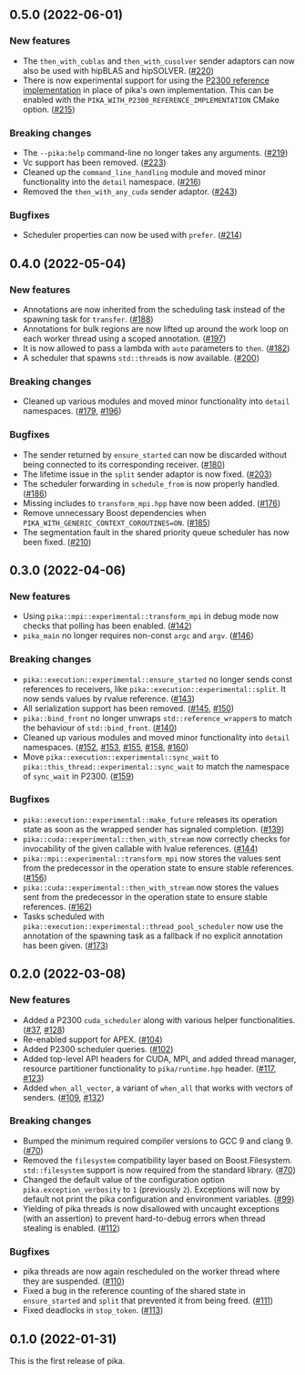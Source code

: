 <!--- Copyright (c) 2022 ETH Zurich -->
<!----->
<!--- SPDX-License-Identifier: BSL-1.0 -->
<!--- Distributed under the Boost Software License, Version 1.0. (See accompanying -->
<!--- file LICENSE_1_0.txt or copy at http://www.boost.org/LICENSE_1_0.txt) -->

## 0.5.0 (2022-06-01)

### New features

- The `then_with_cublas` and `then_with_cusolver` sender adaptors can now also be used with hipBLAS and hipSOLVER. ([#220](https://github.com/pika-org/pika/pull/220))
- There is now experimental support for using the [P2300 reference implementation](https://github.com/brycelelbach/wg21_p2300_std_execution) in place of pika's own implementation. This can be enabled with the `PIKA_WITH_P2300_REFERENCE_IMPLEMENTATION` CMake option. ([#215](https://github.com/pika-org/pika/pull/215))

### Breaking changes

- The `--pika:help` command-line no longer takes any arguments. ([#219](https://github.com/pika-org/pika/pull/219))
- Vc support has been removed. ([#223](https://github.com/pika-org/pika/pull/223))
- Cleaned up the `command_line_handling` module and moved minor functionality into the `detail` namespace. ([#216](https://github.com/pika-org/pika/pull/216))
- Removed the `then_with_any_cuda` sender adaptor. ([#243](https://github.com/pika-org/pika/pull/243))

### Bugfixes

- Scheduler properties can now be used with `prefer`. ([#214](https://github.com/pika-org/pika/pull/214))

## 0.4.0 (2022-05-04)

### New features

- Annotations are now inherited from the scheduling task instead of the spawning task for `transfer`. ([#188](https://github.com/pika-org/pika/pull/188))
- Annotations for bulk regions are now lifted up around the work loop on each worker thread using a scoped annotation. ([#197](https://github.com/pika-org/pika/pull/197))
- It is now allowed to pass a lambda with `auto` parameters to `then`. ([#182](https://github.com/pika-org/pika/pull/182))
- A scheduler that spawns `std::thread`s is now available. ([#200](https://github.com/pika-org/pika/pull/200))

### Breaking changes

- Cleaned up various modules and moved minor functionality into `detail` namespaces. ([#179](https://github.com/pika-org/pika/pull/179), [#196](https://github.com/pika-org/pika/pull/196))

### Bugfixes

- The sender returned by `ensure_started` can now be discarded without being connected to its corresponding receiver. ([#180](https://github.com/pika-org/pika/pull/180))
- The lifetime issue in the `split` sender adaptor is now fixed. ([#203](https://github.com/pika-org/pika/pull/203))
- The scheduler forwarding in `schedule_from` is now properly handled. ([#186](https://github.com/pika-org/pika/pull/186))
- Missing includes to `transform_mpi.hpp` have now been added. ([#176](https://github.com/pika-org/pika/pull/176))
- Remove unnecessary Boost dependencies when `PIKA_WITH_GENERIC_CONTEXT_COROUTINES=ON`. ([#185](https://github.com/pika-org/pika/pull/185))
- The segmentation fault in the shared priority queue scheduler has now been fixed. ([#210](https://github.com/pika-org/pika/pull/210))

## 0.3.0 (2022-04-06)

### New features

- Using `pika::mpi::experimental::transform_mpi` in debug mode now checks that polling has been enabled. ([#142](https://github.com/pika-org/pika/pull/142))
- `pika_main` no longer requires non-const `argc` and `argv`. ([#146](https://github.com/pika-org/pika/pull/146))

### Breaking changes

- `pika::execution::experimental::ensure_started` no longer sends const references to receivers, like `pika::execution::experimental::split`. It now sends values by rvalue reference. ([#143](https://github.com/pika-org/pika/pull/143))
- All serialization support has been removed. ([#145](https://github.com/pika-org/pika/pull/145), [#150](https://github.com/pika-org/pika/pull/150))
- `pika::bind_front` no longer unwraps `std::reference_wrapper`s to match the behaviour of `std::bind_front`. ([#140](https://github.com/pika-org/pika/pull/140))
- Cleaned up various modules and moved minor functionality into `detail` namespaces. ([#152](https://github.com/pika-org/pika/pull/152), [#153](https://github.com/pika-org/pika/pull/153), [#155](https://github.com/pika-org/pika/pull/155), [#158](https://github.com/pika-org/pika/pull/158), [#160](https://github.com/pika-org/pika/pull/160))
- Move `pika::execution::experimental::sync_wait` to `pika::this_thread::experimental::sync_wait` to match the namespace of `sync_wait` in P2300. ([#159](https://github.com/pika-org/pika/pull/159))

### Bugfixes

- `pika::execution::experimental::make_future` releases its operation state as soon as the wrapped sender has signaled completion. ([#139](https://github.com/pika-org/pika/pull/139))
- `pika::cuda::experimental::then_with_stream` now correctly checks for invocability of the given callable with lvalue references. ([#144](https://github.com/pika-org/pika/pull/144))
- `pika::mpi::experimental::transform_mpi` now stores the values sent from the predecessor in the operation state to ensure stable references. ([#156](https://github.com/pika-org/pika/pull/156))
- `pika::cuda::experimental::then_with_stream` now stores the values sent from the predecessor in the operation state to ensure stable references. ([#162](https://github.com/pika-org/pika/pull/162))
- Tasks scheduled with `pika::execution::experimental::thread_pool_scheduler` now use the annotation of the spawning task as a fallback if no explicit annotation has been given. ([#173](https://github.com/pika-org/pika/pull/173))

## 0.2.0 (2022-03-08)

### New features

- Added a P2300 `cuda_scheduler` along with various helper functionalities. ([#37](https://github.com/pika-org/pika/pull/37), [#128](https://github.com/pika-org/pika/pull/128))
- Re-enabled support for APEX. ([#104](https://github.com/pika-org/pika/pull/104))
- Added P2300 scheduler queries. ([#102](https://github.com/pika-org/pika/pull/102))
- Added top-level API headers for CUDA, MPI, and added thread manager, resource partitioner functionality to `pika/runtime.hpp` header. ([#117](https://github.com/pika-org/pika/pull/117), [#123](https://github.com/pika-org/pika/pull/123))
- Added `when_all_vector`, a variant of `when_all` that works with vectors of senders. ([#109](https://github.com/pika-org/pika/pull/109), [#132](https://github.com/pika-org/pika/pull/132))

### Breaking changes

- Bumped the minimum required compiler versions to GCC 9 and clang 9. ([#70](https://github.com/pika-org/pika/pull/70))
- Removed the `filesystem` compatibility layer based on Boost.Filesystem. `std::filesystem` support is now required from the standard library. ([#70](https://github.com/pika-org/pika/pull/70))
- Changed the default value of the configuration option `pika.exception_verbosity` to `1` (previously `2`). Exceptions will now by default not print the pika configuration and environment variables. ([#99](https://github.com/pika-org/pika/pull/99))
- Yielding of pika threads is now disallowed with uncaught exceptions (with an assertion) to prevent hard-to-debug errors when thread stealing is enabled. ([#112](https://github.com/pika-org/pika/pull/112))

### Bugfixes

- pika threads are now again rescheduled on the worker thread where they are suspended. ([#110](https://github.com/pika-org/pika/pull/110))
- Fixed a bug in the reference counting of the shared state in `ensure_started` and `split` that prevented it from being freed. ([#111](https://github.com/pika-org/pika/pull/111))
- Fixed deadlocks in `stop_token`. ([#113](https://github.com/pika-org/pika/pull/113))

## 0.1.0 (2022-01-31)

This is the first release of pika.
